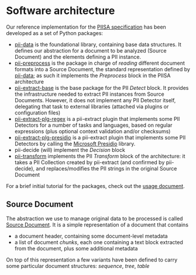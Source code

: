 # Software architecture

Our reference implementation for the [PIISA specification] has been developed
as a set of Python packages:

 * [pii-data] is the foundational library, containing base data structures. It
   defines our abstraction for a document to be analyzed (Source Document) and
   the elements defining a PII instance.
 * [pii-preprocess] is the package in charge of _reading_ different document
   formats into a Source Document, the standard representation defined by 
   [pii-data]; as such it implements the _Preprocess_ block in the PIISA
   architecture
 * [pii-extract-base] is the base package for the PII _Detect_ block. It
   provides the infrastructure needed to extract PII instances from Source
   Documents. However, it does not implement any PII Detector itself, delegating
   that task to external libraries (attached via plugins or configuration files)
 * [pii-extract-plg-regex] is a pii-extract plugin that implements some PII
   Detectors for a number of tasks and languages, based on regular expressions
   (plus optional context validation and/or checksums)
 * [pii-extract-plg-presidio] is a pii-extract plugin that implements some PII
   Detectors by calling the [Microsoft Presidio] library.
 * pii-decide (will) implement the _Decision_ block
 * [pii-transform] implements the PII _Transform_ block of the architecture:
   it takes a PII Collection created by pii-extract (and confirmed by 
   pii-decide), and replaces/modifies the PII strings in the original Source
   Document

For a brief initial tutorial for the packages, check out the [usage document].


## Source Document

The abstraction we use to manage original data to be processed is called
[Source Document]. It is a simple representation of a document that contains

 * a document header, containing some document-level metadata
 * a list of document _chunks_, each one containing a text block extracted
   from the document, plus some additional metadata
   
On top of this representation a few variants have been defined to carry 
some particular document structures: _sequence_, _tree_, _table_


[PIISA specification]: specs.md
[pii-data]: https://github.com/piisa/pii-data
[pii-preprocess]: https://github.com/piisa/pii-preprocess
[pii-extract-base]: https://github.com/piisa/pii-extract-base
[pii-extract-plg-regex]: https://github.com/piisa/pii-extract-plg-regex
[pii-extract-plg-presidio]: https://github.com/piisa/pii-extract-plg-presidio
[pii-transform]: https://github.com/piisa/pii-transform
[pii-decide]: https://github.com/piisa/pii-decide
[source document]: https://github.com/piisa/pii-data/tree/main/doc/srcdocument.md
[usage document]: usage.md
[Microsoft Presidio]: https://microsoft.github.io/presidio/

